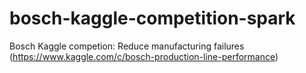 # bosch-kaggle-competition-spark
Bosch Kaggle competion: Reduce manufacturing failures (https://www.kaggle.com/c/bosch-production-line-performance) 
